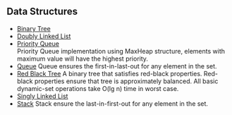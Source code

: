 ## Data Structures
  - [Binary Tree](binaryTree/binaryTree.go)
  - [Doubly Linked List](linkedList/doubleLinkedList.go)
  - [Priority Queue](priorityQueue.go)  
Priority Queue implementation using MaxHeap structure, elements with maximum value will have the highest priority.
  - [Queue](queue.go)
Queue ensures the first-in-last-out for any element in the set.
  - [Red Black Tree](redBlackTreeTree/redBlackTree.go)
A binary tree that satisfies red-black properties. Red-black properties ensure that tree is approximately balanced.
All basic dynamic-set operations take O(lg n) time in worst case.
  - [Singly Linked List](linkedList/linkedList.go)
  - [Stack](stack.go)
Stack ensure the last-in-first-out for any element in the set.
